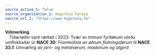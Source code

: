 ```yaml
---
source_active_1: false
source_organisation_1: Hagstova Føroya
source_url_1: "https://www.hagstova.fo"
---
```

**Viðmerking**  
 Tíðarrøðin varð rættað í 2023: Tvær av trimum fyritøkum vórðu umflokkaðar úr **NACE 30:** *Framleiðsla av øðrum flutningsførum*  til **NACE 33.1:** *Umvæling av jarn- og metalvørum, maskinum og útgerð*
